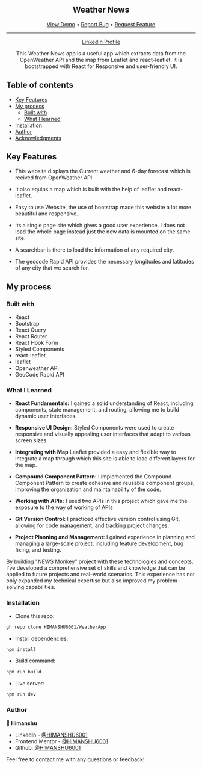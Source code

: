 <div align="center">

  <h2>Weather News</h2>


  <div align="center">
    <a href="https://himanshu6001.github.io/WeatherApp/">View Demo</a>
    •
    <a href="https://himanshu6001.github.io/WeatherApp/issues">Report Bug</a>
    •
    <a href="https://himanshu6001.github.io/WeatherApp/pulls">Request Feature</a>
  </div>

  <hr>

</div>

<!-- Badges -->
<div align="center">

<a href='www.linkedin.com/in/himanshu-kaushik-aa2003280' target="_blank">LinkedIn Profile</a>

</div>

<!-- Brief -->
<p align="center">
This Weather News app is a useful app which extracts data from the OpenWeather API and the map from Leaflet and react-leaflet. It is bootstrapped with React for Responsive and user-friendly UI.
</p>

## Table of contents

- [Key Features](#key-features)
- [My process](#my-process)
  - [Built with](#built-with)
  - [What I learned](#what-i-learned)
- [Installation](#installation)
- [Author](#author)
- [Acknowledgments](#acknowledgments)

## Key Features

- This website displays the Current weather and 6-day forecast which is recived from OpenWeather API.

- It also equips a map which is built  with the help of leaflet and react-leaflet.

- Easy to use Website, the use of bootstrap made this website a lot more beautiful and responsive.

- Its a single page site which gives a good user experience. I does not load the whole page instead just the new data is mounted on the same site.

- A searchbar is there to load the information of any required city.

- The geocode Rapid API provides the necessary longitudes and latitudes of any city that we search for.

## My process

### Built with

- React
- Bootstrap
- React Query
- React Router
- React Hook Form
- Styled Components
- react-leaflet
- leaflet
- Openweather API
- GeoCode Rapid API

### What I Learned

- **React Fundamentals:** I gained a solid understanding of React, including components, state management, and routing, allowing me to build dynamic user interfaces.

- **Responsive UI Design:** Styled Components were used to create responsive and visually appealing user interfaces that adapt to various screen sizes.

- **Integrating with Map** Leaflet provided a easy and flexible way to integrate a map through which this site is able to load different layers for the map.

- **Compound Component Pattern:** I implemented the Compound Component Pattern to create cohesive and reusable component groups, improving the organization and maintainability of the code.

- **Working with APIs:** I used two APIs in this project which gave me the exposure to the way of working of APIs

- **Git Version Control:** I practiced effective version control using Git, allowing for code management, and tracking project changes.

- **Project Planning and Management:** I gained experience in planning and managing a large-scale project, including feature development, bug fixing, and testing.

By building "NEWS Monkey" project with these technologies and concepts, I've developed a comprehensive set of skills and knowledge that can be applied to future projects and real-world scenarios. This experience has not only expanded my technical expertise but also improved my problem-solving capabilities.

### Installation

- Clone this repo:

```sh
gh repo clone HIMANSHU6001/WeatherApp
```

- Install dependencies:

```sh
npm install
```

- Build command:

```sh
npm run build
```

- Live server:

```sh
npm run dev
```

### Author

<b>👤 Himanshu</b>

- LinkedIn - [@HIMANSHU6001](https://www.linkedin.com/in/himanshu-kaushik-aa2003280/)
- Frontend Mentor - [@HIMANSHU6001](https://www.frontendmentor.io/profile/HIMANSHU6001)
- Github: [@HIMANSHU6001](https://github.com/HIMANSHU6001)

Feel free to contact me with any questions or feedback!
